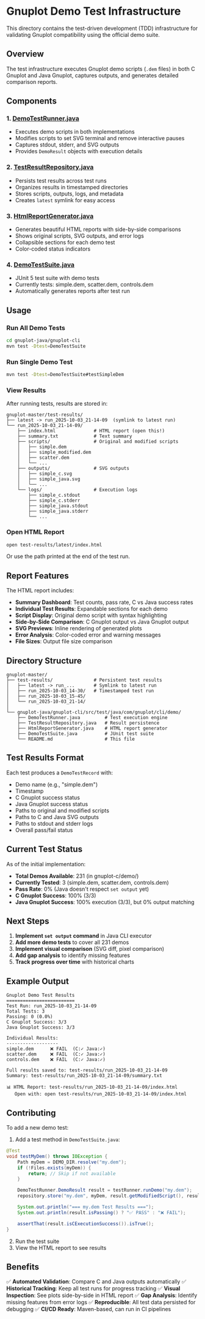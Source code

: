 # Gnuplot Demo Test Infrastructure

This directory contains the test-driven development (TDD) infrastructure for validating Gnuplot compatibility using the official demo suite.

## Overview

The test infrastructure executes Gnuplot demo scripts (`.dem` files) in both C Gnuplot and Java Gnuplot, captures outputs, and generates detailed comparison reports.

## Components

### 1. [DemoTestRunner.java](DemoTestRunner.java)
- Executes demo scripts in both implementations
- Modifies scripts to set SVG terminal and remove interactive pauses
- Captures stdout, stderr, and SVG outputs
- Provides `DemoResult` objects with execution details

### 2. [TestResultRepository.java](TestResultRepository.java)
- Persists test results across test runs
- Organizes results in timestamped directories
- Stores scripts, outputs, logs, and metadata
- Creates `latest` symlink for easy access

### 3. [HtmlReportGenerator.java](HtmlReportGenerator.java)
- Generates beautiful HTML reports with side-by-side comparisons
- Shows original scripts, SVG outputs, and error logs
- Collapsible sections for each demo test
- Color-coded status indicators

### 4. [DemoTestSuite.java](DemoTestSuite.java)
- JUnit 5 test suite with demo tests
- Currently tests: simple.dem, scatter.dem, controls.dem
- Automatically generates reports after test run

## Usage

### Run All Demo Tests

```bash
cd gnuplot-java/gnuplot-cli
mvn test -Dtest=DemoTestSuite
```

### Run Single Demo Test

```bash
mvn test -Dtest=DemoTestSuite#testSimpleDem
```

### View Results

After running tests, results are stored in:
```
gnuplot-master/test-results/
├── latest -> run_2025-10-03_21-14-09  (symlink to latest run)
└── run_2025-10-03_21-14-09/
    ├── index.html              # HTML report (open this!)
    ├── summary.txt             # Text summary
    ├── scripts/                # Original and modified scripts
    │   ├── simple.dem
    │   ├── simple_modified.dem
    │   ├── scatter.dem
    │   └── ...
    ├── outputs/                # SVG outputs
    │   ├── simple_c.svg
    │   ├── simple_java.svg
    │   └── ...
    └── logs/                   # Execution logs
        ├── simple_c.stdout
        ├── simple_c.stderr
        ├── simple_java.stdout
        ├── simple_java.stderr
        └── ...
```

### Open HTML Report

```bash
open test-results/latest/index.html
```

Or use the path printed at the end of the test run.

## Report Features

The HTML report includes:

- **Summary Dashboard**: Test counts, pass rate, C vs Java success rates
- **Individual Test Results**: Expandable sections for each demo
- **Script Display**: Original demo script with syntax highlighting
- **Side-by-Side Comparison**: C Gnuplot output vs Java Gnuplot output
- **SVG Previews**: Inline rendering of generated plots
- **Error Analysis**: Color-coded error and warning messages
- **File Sizes**: Output file size comparison

## Directory Structure

```
gnuplot-master/
├── test-results/               # Persistent test results
│   ├── latest -> run_...       # Symlink to latest run
│   ├── run_2025-10-03_14-30/   # Timestamped test run
│   ├── run_2025-10-03_15-45/
│   └── run_2025-10-03_21-14/
│
└── gnuplot-java/gnuplot-cli/src/test/java/com/gnuplot/cli/demo/
    ├── DemoTestRunner.java         # Test execution engine
    ├── TestResultRepository.java   # Result persistence
    ├── HtmlReportGenerator.java    # HTML report generator
    ├── DemoTestSuite.java          # JUnit test suite
    └── README.md                   # This file
```

## Test Results Format

Each test produces a `DemoTestRecord` with:
- Demo name (e.g., "simple.dem")
- Timestamp
- C Gnuplot success status
- Java Gnuplot success status
- Paths to original and modified scripts
- Paths to C and Java SVG outputs
- Paths to stdout and stderr logs
- Overall pass/fail status

## Current Test Status

As of the initial implementation:

- **Total Demos Available**: 231 (in gnuplot-c/demo/)
- **Currently Tested**: 3 (simple.dem, scatter.dem, controls.dem)
- **Pass Rate**: 0% (Java doesn't respect `set output` yet)
- **C Gnuplot Success**: 100% (3/3)
- **Java Gnuplot Success**: 100% execution (3/3), but 0% output matching

## Next Steps

1. **Implement `set output` command** in Java CLI executor
2. **Add more demo tests** to cover all 231 demos
3. **Implement visual comparison** (SVG diff, pixel comparison)
4. **Add gap analysis** to identify missing features
5. **Track progress over time** with historical charts

## Example Output

```
Gnuplot Demo Test Results
=========================
Test Run: run_2025-10-03_21-14-09
Total Tests: 3
Passing: 0 (0.0%)
C Gnuplot Success: 3/3
Java Gnuplot Success: 3/3

Individual Results:
-------------------
simple.dem      ❌ FAIL  (C:✓ Java:✓)
scatter.dem     ❌ FAIL  (C:✓ Java:✓)
controls.dem    ❌ FAIL  (C:✓ Java:✓)

Full results saved to: test-results/run_2025-10-03_21-14-09
Summary: test-results/run_2025-10-03_21-14-09/summary.txt

📊 HTML Report: test-results/run_2025-10-03_21-14-09/index.html
   Open with: open test-results/run_2025-10-03_21-14-09/index.html
```

## Contributing

To add a new demo test:

1. Add a test method in `DemoTestSuite.java`:
```java
@Test
void testMyDem() throws IOException {
    Path myDem = DEMO_DIR.resolve("my.dem");
    if (!Files.exists(myDem)) {
        return; // Skip if not available
    }

    DemoTestRunner.DemoResult result = testRunner.runDemo("my.dem");
    repository.store("my.dem", myDem, result.getModifiedScript(), result);

    System.out.println("=== my.dem Test Results ===");
    System.out.println(result.isPassing() ? "✅ PASS" : "❌ FAIL");

    assertThat(result.isCExecutionSuccess()).isTrue();
}
```

2. Run the test suite
3. View the HTML report to see results

## Benefits

✅ **Automated Validation**: Compare C and Java outputs automatically
✅ **Historical Tracking**: Keep all test runs for progress tracking
✅ **Visual Inspection**: See plots side-by-side in HTML report
✅ **Gap Analysis**: Identify missing features from error logs
✅ **Reproducible**: All test data persisted for debugging
✅ **CI/CD Ready**: Maven-based, can run in CI pipelines
